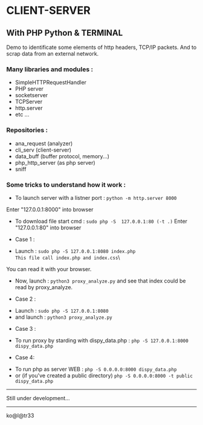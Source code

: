 # CLIENT-SERVER 
## With PHP Python & TERMINAL
Demo to identificate some elements of http headers,
TCP/IP packets. And to scrap data from an external network.

### Many libraries and modules :
- SimpleHTTPRequestHandler
- PHP server
- socketserver
- TCPServer
- http.server
- etc ...

### Repositories :
- ana_request (analyzer)
- cli_serv (client-server)
- data_buff (buffer protocol, memory...)
- php_http_server (as php server)
- sniff

### Some tricks to understand how it work :
- To launch server with a listner port :
`python -m http.server 8000`

Enter "127.0.0.1:8000" into browser

- To download file start cmd :
`sudo php -S  127.0.0.1:80 (-t .)`
Enter "127.0.0.1:80" into browser

* Case 1 :
- Launch : 
`sudo php -S 127.0.0.1:8080 index.php`\
`This file call index.php and index.css`\

You can read it with your browser.
- Now, launch : 
`python3 proxy_analyze.py`
and see that index could be read by proxy_analyze.

* Case 2 :
- Launch : 
`sudo php -S 127.0.0.1:8080`
- and launch : 
`python3 proxy_analyze.py`

* Case 3 :
- To run proxy by starding with dispy_data.php :
`php -S 127.0.0.1:8000 dispy_data.php`

* Case 4:
- To run php as server WEB :
`php -S 0.0.0.0:8000 dispy_data.php`
- or (if you've created a public directory)
`php -S 0.0.0.0:8000 -t public dispy_data.php`

---

Still under development...

---

ko@l@tr33 
